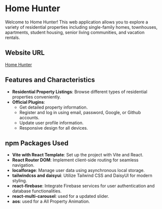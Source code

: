 # Home Hunter

Welcome to Home Hunter! This web application allows you to explore a variety of residential properties including single-family homes, townhouses, apartments, student housing, senior living communities, and vacation rentals.

## Website URL
[Home Hunter]( https://real-estate-hunter-52892.web.app)

## Features and Characteristics

- **Residential Property Listings**: Browse different types of residential properties conveniently.
- **Official Plugins**:
  - Get detailed property information.
  - Register and log in using email, password, Google, or Github accounts.
  - Update user profile information.
  - Responsive design for all devices.
  
## npm Packages Used

- **Vite with React Template**: Set up the project with Vite and React.
- **React Router DOM**: Implement client-side routing for seamless navigation.
- **localforage**: Manage user data using asynchronous local storage.
- **tailwindcss and daisyui**: Utilize Tailwind CSS and DaisyUI for modern styling.
- **react-firebase**: Integrate Firebase services for user authentication and database functionalities.
- **react-multi-carousel**: used for a updated slider.
- **aos**: used for a All Property Animation.


